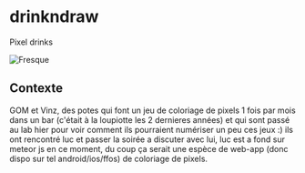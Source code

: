 drinkndraw
==========

Pixel drinks

![Fresque](https://github.com/tetalab/drinkndraw/blob/master/img/fresques/fresque_dnd_finie.jpg)

## Contexte

GOM et Vinz, des potes qui font un jeu de coloriage de pixels 1 fois par mois dans un bar (c'était
à la loupiotte les 2 dernieres années) et qui sont passé au lab hier pour voir comment ils pourraient
numériser un peu ces jeux :) ils ont rencontré luc et passer la soirée a discuter avec lui, luc est
a fond sur meteor js en ce moment, du coup ça serait une espèce de web-app (donc dispo sur tel 
android/ios/ffos) de coloriage de pixels.

